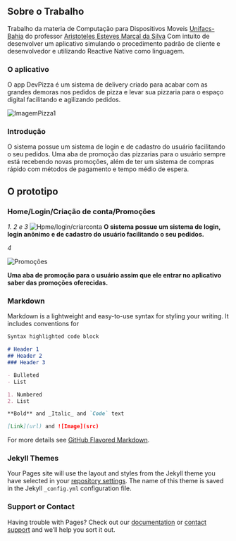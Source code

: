 ## Sobre o Trabalho

Trabalho da materia de Computação para Dispositivos Moveis [Unifacs-Bahia](unifacs.br) do professor [Aristoteles Esteves Marçal da Silva](https://github.com/totemarcal) Com intuito de desenvolver um aplicativo simulando o procedimento padrão de cliente e desenvolvedor e utilizando Reactive Native como linguagem.



### O aplicativo

O app DevPizza é um sistema de delivery criado para acabar com as grandes demoras nos pedidos de pizza e levar sua pizzaria para o espaço digital facilitando e agilizando pedidos.

![ImagemPizza1](https://i.imgur.com/lRau4rU.jpg)


### Introdução

O sistema possue um sistema de login e de cadastro do usuário facilitando o seu pedidos. Uma aba de promoção das pizzarias para o usuário sempre está recebendo novas promoções, além de ter um sistema de compras rápido com métodos de pagamento e tempo médio de espera.


## O prototipo

### Home/Login/Criação de conta/Promoções
_1. 2 e 3_
![Hpme/login/criarconta](https://i.imgur.com/HsbJXxz.png)
**O sistema possue um sistema de login, login anônimo e de cadastro do usuário facilitando o seu pedidos.**

_4_

![Promoções](https://i.imgur.com/wb8cYU1.png)

**Uma aba de promoção para o usuário assim que ele entrar no aplicativo saber das promoções oferecidas.**

### Markdown

Markdown is a lightweight and easy-to-use syntax for styling your writing. It includes conventions for

```markdown
Syntax highlighted code block

# Header 1
## Header 2
### Header 3

- Bulleted
- List

1. Numbered
2. List

**Bold** and _Italic_ and `Code` text

[Link](url) and ![Image](src)
```

For more details see [GitHub Flavored Markdown](https://guides.github.com/features/mastering-markdown/).

### Jekyll Themes

Your Pages site will use the layout and styles from the Jekyll theme you have selected in your [repository settings](https://github.com/Xentthue/TrabDispMov/settings). The name of this theme is saved in the Jekyll `_config.yml` configuration file.

### Support or Contact

Having trouble with Pages? Check out our [documentation](https://help.github.com/categories/github-pages-basics/) or [contact support](https://github.com/contact) and we’ll help you sort it out.
